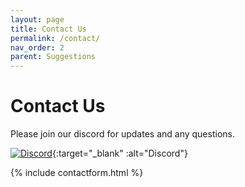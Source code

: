 ```yaml
---
layout: page
title: Contact Us
permalink: /contact/
nav_order: 2
parent: Suggestions
---
```


# Contact Us

Please join our discord for updates and any questions.

[![Discord](https://discord.com/api/guilds/946212245187199026/widget.png?style=banner3)](https://discord.gg/kkXYbVykZX){:target="_blank" :alt="Discord"}

<!-- {% include discord/discord_banner.html %} -->

{% include contactform.html %}